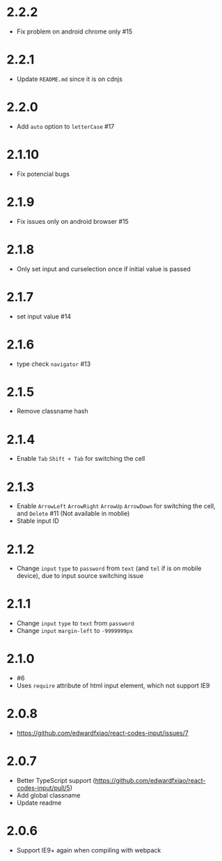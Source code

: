 # 2.2.2

- Fix problem on android chrome only #15

# 2.2.1

- Update `README.md` since it is on cdnjs

# 2.2.0

- Add `auto` option to `letterCase` #17

# 2.1.10

- Fix potencial bugs

# 2.1.9

- Fix issues only on android browser #15

# 2.1.8

- Only set input and curselection once if initial value is passed

# 2.1.7

- set input value #14

# 2.1.6

- type check `navigator` #13

# 2.1.5

- Remove classname hash

# 2.1.4

- Enable `Tab` `Shift + Tab` for switching the cell

# 2.1.3

- Enable `ArrowLeft` `ArrowRight` `ArrowUp` `ArrowDown` for switching the cell, and `Delete` #11 (Not available in moblie)
- Stable input ID

# 2.1.2

- Change `input` `type` to `password` from `text` (and `tel` if is on mobile device), due to input source switching issue

# 2.1.1

- Change `input` `type` to `text` from `password`
- Change `input` `margin-left` to `-9999999px`

# 2.1.0

- #6
- Uses `require` attribute of html input element, which not support IE9

# 2.0.8

- https://github.com/edwardfxiao/react-codes-input/issues/7

# 2.0.7

- Better TypeScript support (https://github.com/edwardfxiao/react-codes-input/pull/5)
- Add global classname
- Update readme

# 2.0.6

- Support IE9+ again when compiling with webpack
